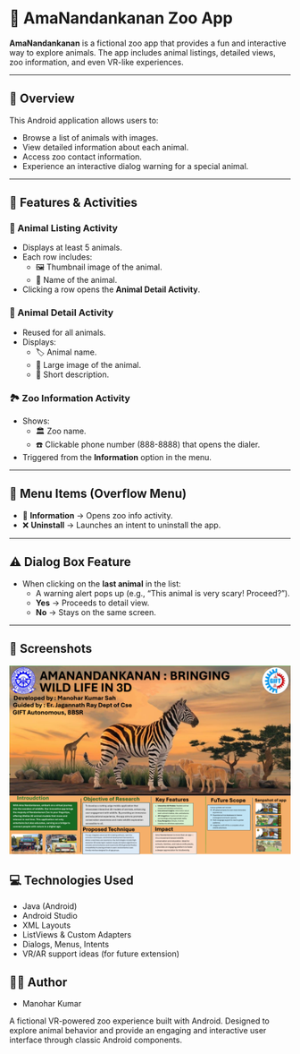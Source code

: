 # 🐾 AmaNandankanan Zoo App

**AmaNandankanan** is a fictional zoo app that provides a fun and interactive way to explore animals. The app includes animal listings, detailed views, zoo information, and even VR-like experiences.

---

## 📱 Overview

This Android application allows users to:
- Browse a list of animals with images.
- View detailed information about each animal.
- Access zoo contact information.
- Experience an interactive dialog warning for a special animal.

---

## 🚀 Features & Activities

### 🦁 Animal Listing Activity
- Displays at least 5 animals.
- Each row includes:
  - 🖼️ Thumbnail image of the animal.
  - 📝 Name of the animal.
- Clicking a row opens the **Animal Detail Activity**.

### 🐘 Animal Detail Activity
- Reused for all animals.
- Displays:
  - 🏷️ Animal name.
  - 📸 Large image of the animal.
  - 📖 Short description.

### 🏞️ Zoo Information Activity
- Shows:
  - 🏛️ Zoo name.
  - ☎️ Clickable phone number (888-8888) that opens the dialer.
- Triggered from the **Information** option in the menu.

---

## 🧭 Menu Items (Overflow Menu)
- 📘 **Information** → Opens zoo info activity.
- ❌ **Uninstall** → Launches an intent to uninstall the app.

---

## ⚠️ Dialog Box Feature
- When clicking on the **last animal** in the list:
  - A warning alert pops up (e.g., “This animal is very scary! Proceed?”).
  - **Yes** → Proceeds to detail view.
  - **No** → Stays on the same screen.

---

## 📸 Screenshots

![poster](image.png)


## 💻 Technologies Used
  - Java (Android)
  - Android Studio
  - XML Layouts
  - ListViews & Custom Adapters
  - Dialogs, Menus, Intents
  - VR/AR support ideas (for future extension)

## 👨‍💻 Author
- Manohar Kumar

A fictional VR-powered zoo experience built with Android. Designed to explore animal behavior and provide an engaging and interactive user interface through classic Android components.
